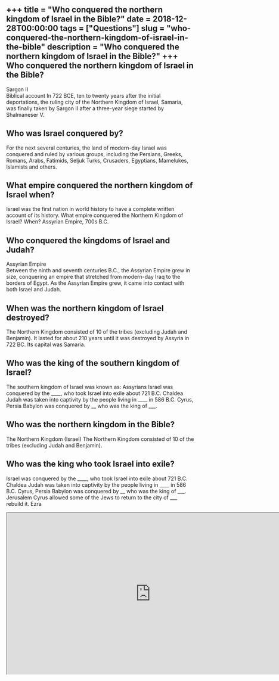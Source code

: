 +++
title = "Who conquered the northern kingdom of Israel in the Bible?"
date = 2018-12-28T00:00:00
tags = ["Questions"]
slug = "who-conquered-the-northern-kingdom-of-israel-in-the-bible"
description = "Who conquered the northern kingdom of Israel in the Bible?"
+++
Who conquered the northern kingdom of Israel in the Bible?
----------------------------------------------------------

Sargon II  
Biblical account In 722 BCE, ten to twenty years after the initial deportations, the ruling city of the Northern Kingdom of Israel, Samaria, was finally taken by Sargon II after a three-year siege started by Shalmaneser V.

Who was Israel conquered by?
----------------------------

For the next several centuries, the land of modern-day Israel was conquered and ruled by various groups, including the Persians, Greeks, Romans, Arabs, Fatimids, Seljuk Turks, Crusaders, Egyptians, Mamelukes, Islamists and others.

What empire conquered the northern kingdom of Israel when?
----------------------------------------------------------

Israel was the first nation in world history to have a complete written account of its history. What empire conquered the Northern Kingdom of Israel? When? Assyrian Empire, 700s B.C.

Who conquered the kingdoms of Israel and Judah?
-----------------------------------------------

Assyrian Empire  
Between the ninth and seventh centuries B.C., the Assyrian Empire grew in size, conquering an empire that stretched from modern-day Iraq to the borders of Egypt. As the Assyrian Empire grew, it came into contact with both Israel and Judah.

When was the northern kingdom of Israel destroyed?
--------------------------------------------------

The Northern Kingdom consisted of 10 of the tribes (excluding Judah and Benjamin). It lasted for about 210 years until it was destroyed by Assyria in 722 BC. Its capital was Samaria.

Who was the king of the southern kingdom of Israel?
---------------------------------------------------

The southern kingdom of Israel was known as: Assyrians Israel was conquered by the \_\_\_\_, who took Israel into exile about 721 B.C. Chaldea Judah was taken into captivity by the people living in \_\_\_\_ in 586 B.C. Cyrus, Persia Babylon was conquered by \_\_ who was the king of \_\_\_.

Who was the northern kingdom in the Bible?
------------------------------------------

The Northern Kingdom (Israel) The Northern Kingdom consisted of 10 of the tribes (excluding Judah and Benjamin).

Who was the king who took Israel into exile?
--------------------------------------------

Israel was conquered by the \_\_\_\_, who took Israel into exile about 721 B.C. Chaldea Judah was taken into captivity by the people living in \_\_\_\_ in 586 B.C. Cyrus, Persia Babylon was conquered by \_\_ who was the king of \_\_\_. Jerusalem Cyrus allowed some of the Jews to return to the city of \_\_\_ rebuild it. Ezra

<iframe allow="accelerometer; autoplay; clipboard-write; encrypted-media; gyroscope; picture-in-picture" allowfullscreen="" class="__youtube_prefs__  epyt-is-override  no-lazyload" data-no-lazy="1" data-origheight="433" data-origwidth="770" data-skipgform_ajax_framebjll="" height="433" id="_ytid_95236" loading="lazy" src="https://www.youtube.com/embed/ZybFYikBMLg?enablejsapi=1&autoplay=0&cc_load_policy=0&cc_lang_pref=&iv_load_policy=1&loop=0&modestbranding=0&rel=1&fs=1&playsinline=0&autohide=2&theme=dark&color=red&controls=1&" title="YouTube player" width="770"></iframe>